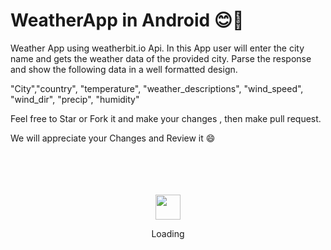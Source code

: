 # WeatherApp in Android 😊🚀




Weather App using weatherbit.io Api. In this App user will enter the city name and gets the weather data of the provided city. Parse the response and show the following data in a well formatted design. 

"City","country", "temperature", "weather_descriptions", "wind_speed", "wind_dir", "precip", "humidity"













Feel free to Star or Fork it and make your changes , then make pull request.

We will appreciate your Changes and Review it 😄

<div align="center">
	<br>
	<br>
	<br>
	<br>
	<img src="https://enterprise.github.com/assets/spinners/octocat-spinner-128-26a44333917854c6794d55eac947b1277fced54f1f60c5df5d93431db8753bc5.gif" width="40" height="40">
	<p>Loading</p>
	<br>
	<br>
	<br>
	<br>
</div>
